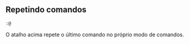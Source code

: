 Repetindo comandos
------------------
```
:@
```
O atalho acima repete o último comando no próprio modo de comandos.
